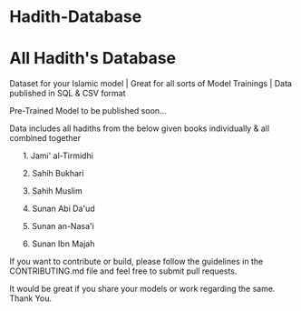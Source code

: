 # Hadith-Database
<h1>All Hadith's Database</h1>
<p>Dataset for your Islamic model | Great for all sorts of Model Trainings | Data published in SQL & CSV format</p>
<p>Pre-Trained Model to be published soon...</p>
<p>Data includes all hadiths from the below given books individually & all combined together</p>

<ul>1. Jami' al-Tirmidhi</ul>
<ul>2. Sahih Bukhari</ul>
<ul>3. Sahih Muslim</ul>
<ul>4. Sunan Abi Da'ud</ul>
<ul>5. Sunan an-Nasa'i</ul>
<ul>6. Sunan Ibn Majah</ul>

<p>If you want to contribute or build, please follow the guidelines in the CONTRIBUTING.md file and feel free to submit pull requests.</p>
<p>It would be great if you share your models or work regarding the same. Thank You.</p>
